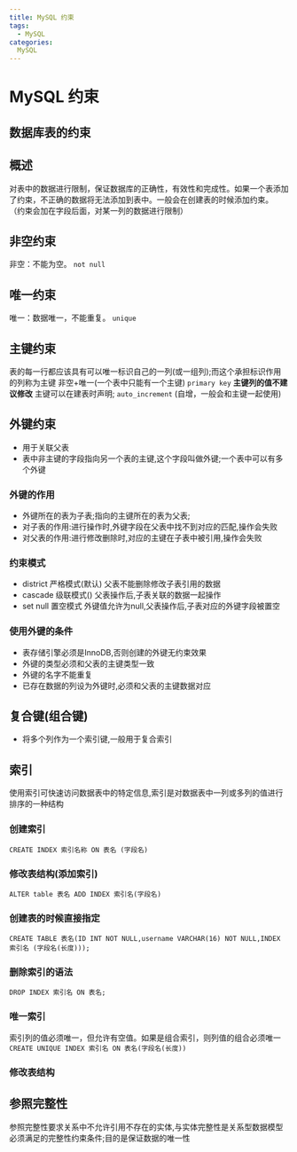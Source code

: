 ```yaml
---
title: MySQL 约束
tags:
  - MySQL
categories:
  MySQL
---
```


# MySQL 约束
## 数据库表的约束

## 概述
对表中的数据进行限制，保证数据库的正确性，有效性和完成性。如果一个表添加了约束，不正确的数据将无法添加到表中。一般会在创建表的时候添加约束。
（约束会加在字段后面，对某一列的数据进行限制）

## 非空约束
  非空：不能为空。   `not null`

## 唯一约束
  唯一：数据唯一，不能重复。 `unique`

## 主键约束 
  表的每一行都应该具有可以唯一标识自己的一列(或一组列);而这个承担标识作用的列称为主键
  非空+唯一(一个表中只能有一个主键) `primary key`
  **主键列的值不建议修改**
  主键可以在建表时声明;
  `auto_increment`  (自增，一般会和主键一起使用)

## 外键约束
  - 用于关联父表
  - 表中非主键的字段指向另一个表的主键,这个字段叫做外键;一个表中可以有多个外键

### 外键的作用
  - 外键所在的表为子表;指向的主键所在的表为父表;
  - 对子表的作用:进行操作时,外键字段在父表中找不到对应的匹配,操作会失败
  - 对父表的作用:进行修改删除时,对应的主键在子表中被引用,操作会失败

### 约束模式
  - district 严格模式(默认) 父表不能删除修改子表引用的数据
  - cascade 级联模式()  父表操作后,子表关联的数据一起操作
  - set null  置空模式  外键值允许为null,父表操作后,子表对应的外键字段被置空

### 使用外键的条件
  - 表存储引擎必须是InnoDB,否则创建的外键无约束效果
  - 外键的类型必须和父表的主键类型一致
  - 外键的名字不能重复
  - 已存在数据的列设为外键时,必须和父表的主键数据对应

## 复合键(组合键)
  - 将多个列作为一个索引键,一般用于复合索引

## 索引
使用索引可快速访问数据表中的特定信息,索引是对数据表中一列或多列的值进行排序的一种结构
### 创建索引
  `CREATE INDEX 索引名称 ON 表名 (字段名)`
### 修改表结构(添加索引)
  `ALTER table 表名 ADD INDEX 索引名(字段名)`
### 创建表的时候直接指定
  `CREATE TABLE 表名(ID INT NOT NULL,username VARCHAR(16) NOT NULL,INDEX 索引名 (字段名(长度)));`
### 删除索引的语法
  `DROP INDEX 索引名 ON 表名; `
### 唯一索引
  索引列的值必须唯一，但允许有空值。如果是组合索引，则列值的组合必须唯一
  `CREATE UNIQUE INDEX 索引名 ON 表名(字段名(长度))`
### 修改表结构

## 参照完整性
参照完整性要求关系中不允许引用不存在的实体,与实体完整性是关系型数据模型必须满足的完整性约束条件;目的是保证数据的唯一性

